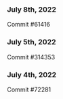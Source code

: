 ### July 8th, 2022

Commit #61416

### July 5th, 2022

Commit #314353


### July 4th, 2022

Commit #72281

